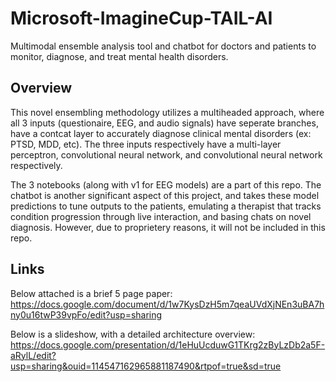 # Microsoft-ImagineCup-TAIL-AI
Multimodal ensemble analysis tool and chatbot for doctors and patients to monitor, diagnose, and treat mental health disorders.


## Overview
This novel ensembling methodology utilizes a multiheaded approach, where all 3 inputs (questionaire, EEG, and audio signals) have seperate branches, have a contcat layer to accurately diagnose clinical mental disorders (ex: PTSD, MDD, etc). The three inputs respectively have a multi-layer perceptron, convolutional neural network, and convolutional neural network respectively.

The 3 notebooks (along with v1 for EEG models) are a part of this repo. The chatbot is another significant aspect of this project, and takes these model predictions to tune outputs to the patients, emulating a therapist that tracks condition progression through live interaction, and basing chats on novel diagnosis. However, due to proprietery reasons, it will not be included in this repo.


## Links
Below attached is a brief 5 page paper:
https://docs.google.com/document/d/1w7KysDzH5m7qeaUVdXjNEn3uBA7hny0u16twP39vpFo/edit?usp=sharing

Below is a slideshow, with a detailed architecture overview:
https://docs.google.com/presentation/d/1eHuUcduwG1TKrg2zByLzDb2a5F-aRylL/edit?usp=sharing&ouid=114547162965881187490&rtpof=true&sd=true
